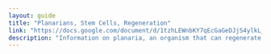 ```yaml
---
layout: guide
title: "Planarians, Stem Cells, Regeneration"
link: "https://docs.google.com/document/d/1tzhLEWnbKY7qEcGaGeDJjS4ylkL_12yDB-tXHRUHs0E/pub?embedded=true"
description: "Information on planaria, an organism that can regenerate from incredibly small fragments of its body."
---
```

